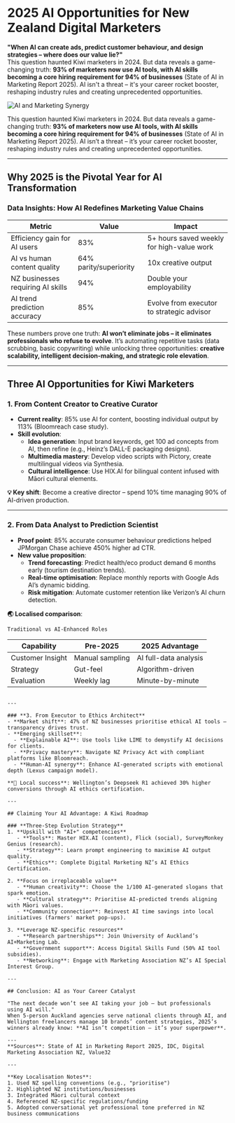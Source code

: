 # 2025 AI Opportunities for New Zealand Digital Marketers 

**"When AI can create ads, predict customer behaviour, and design strategies – where does our value lie?"**  
This question haunted Kiwi marketers in 2024. But data reveals a game-changing truth: **93% of marketers now use AI tools, with AI skills becoming a core hiring requirement for 94% of businesses** (State of AI in Marketing Report 2025). AI isn't a threat – it's your career rocket booster, reshaping industry rules and creating unprecedented opportunities.  

![AI and Marketing Synergy](/images/ai-marketing-diagram.svg)

This question haunted Kiwi marketers in 2024. But data reveals a game-changing truth: **93% of marketers now use AI tools, with AI skills becoming a core hiring requirement for 94% of businesses** (State of AI in Marketing Report 2025). AI isn’t a threat – it’s your career rocket booster, reshaping industry rules and creating unprecedented opportunities.  

---

## Why 2025 is the Pivotal Year for AI Transformation  

### **Data Insights: How AI Redefines Marketing Value Chains**  
| Metric                            | Value                  | Impact                                    |
| --------------------------------- | ---------------------- | ----------------------------------------- |
| Efficiency gain for AI users      | 83%                    | 5+ hours saved weekly for high-value work |
| AI vs human content quality       | 64% parity/superiority | 10x creative output                       |
| NZ businesses requiring AI skills | 94%                    | Double your employability                 |
| AI trend prediction accuracy      | 85%                    | Evolve from executor to strategic advisor |

These numbers prove one truth: **AI won’t eliminate jobs – it eliminates professionals who refuse to evolve**. It’s automating repetitive tasks (data scrubbing, basic copywriting) while unlocking three opportunities: **creative scalability, intelligent decision-making, and strategic role elevation**.  

---

## Three AI Opportunities for Kiwi Marketers  

### **1. From Content Creator to Creative Curator**  
- **Current reality**: 85% use AI for content, boosting individual output by 113% (Bloomreach case study).  
- **Skill evolution**:  
  - **Idea generation**: Input brand keywords, get 100 ad concepts from AI, then refine (e.g., Heinz’s DALL-E packaging designs).  
  - **Multimedia mastery**: Develop video scripts with Pictory, create multilingual videos via Synthesia.  
  - **Cultural intelligence**: Use HIX.AI for bilingual content infused with Māori cultural elements.  

**💡 Key shift**: Become a creative director – spend 10% time managing 90% of AI-driven production.  

---

### **2. From Data Analyst to Prediction Scientist**  
- **Proof point**: 85% accurate consumer behaviour predictions helped JPMorgan Chase achieve 450% higher ad CTR.  
- **New value proposition**:  
  - **Trend forecasting**: Predict health/eco product demand 6 months early (tourism destination trends).  
  - **Real-time optimisation**: Replace monthly reports with Google Ads AI’s dynamic bidding.  
  - **Risk mitigation**: Automate customer retention like Verizon’s AI churn detection.  

**🌏 Localised comparison**:  
```plaintext  
Traditional vs AI-Enhanced Roles  
```
| Capability       | Pre-2025        | 2025 Advantage        |
| --------------- | --------------- | -------------------- |
| Customer Insight | Manual sampling | AI full-data analysis |
| Strategy        | Gut-feel        | Algorithm-driven      |
| Evaluation      | Weekly lag      | Minute-by-minute      |
```

---

### **3. From Executor to Ethics Architect**  
- **Market shift**: 47% of NZ businesses prioritise ethical AI tools – transparency drives trust.  
- **Emerging skillset**:  
  - **Explainable AI**: Use tools like LIME to demystify AI decisions for clients.  
  - **Privacy mastery**: Navigate NZ Privacy Act with compliant platforms like Bloomreach.  
  - **Human-AI synergy**: Enhance AI-generated scripts with emotional depth (Lexus campaign model).  

**📌 Local success**: Wellington’s Deepseek R1 achieved 30% higher conversions through AI ethics certification.  

---

## Claiming Your AI Advantage: A Kiwi Roadmap  

### **Three-Step Evolution Strategy**  
1. **Upskill with "AI+" competencies**  
   - **Tools**: Master HIX.AI (content), Flick (social), SurveyMonkey Genius (research).  
   - **Strategy**: Learn prompt engineering to maximise AI output quality.  
   - **Ethics**: Complete Digital Marketing NZ’s AI Ethics Certification.  

2. **Focus on irreplaceable value**  
   - **Human creativity**: Choose the 1/100 AI-generated slogans that spark emotion.  
   - **Cultural strategy**: Prioritise AI-predicted trends aligning with Māori values.  
   - **Community connection**: Reinvest AI time savings into local initiatives (farmers' market pop-ups).  

3. **Leverage NZ-specific resources**  
   - **Research partnerships**: Join University of Auckland’s AI+Marketing Lab.  
   - **Government support**: Access Digital Skills Fund (50% AI tool subsidies).  
   - **Networking**: Engage with Marketing Association NZ’s AI Special Interest Group.  

---

## Conclusion: AI as Your Career Catalyst  

"The next decade won’t see AI taking your job – but professionals using AI will."  
When 5-person Auckland agencies serve national clients through AI, and Wellington freelancers manage 10 brands’ content strategies, 2025’s winners already know: **AI isn’t competition – it’s your superpower**.  

---  
**Sources**: State of AI in Marketing Report 2025, IDC, Digital Marketing Association NZ, Value32  

---

**Key Localisation Notes**:  
1. Used NZ spelling conventions (e.g., "prioritise")  
2. Highlighted NZ institutions/businesses  
3. Integrated Māori cultural context  
4. Referenced NZ-specific regulations/funding  
5. Adopted conversational yet professional tone preferred in NZ business communications